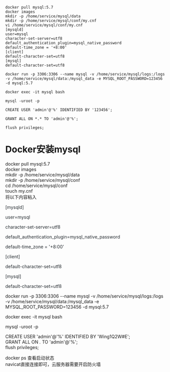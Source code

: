 ```shell
docker pull mysql:5.7 
docker images 
mkdir -p /home/service/mysql/data 
mkdir -p /home/service/mysql/conf/my.cnf 
vi /home/service/mysql/conf/my.cnf
[mysqld]
user=mysql
character-set-server=utf8
default_authentication_plugin=mysql_native_password
default-time_zone = '+8:00'
[client]
default-character-set=utf8
[mysql]
default-character-set=utf8
```



```shell
docker run -p 3306:3306 --name mysql -v /home/service/mysql/logs:/logs -v /home/service/mysql/data:/mysql_data -e MYSQL_ROOT_PASSWORD=123456 -d mysql:5.7

docker exec -it mysql bash

mysql -uroot -p 

CREATE USER 'admin'@'%' IDENTIFIED BY '123456';

GRANT ALL ON *.* TO 'admin'@'%'; 

flush privileges; 
```

# Docker安装mysql
docker pull mysql:5.7   
docker images   
mkdir -p /home/service/mysql/data   
mkdir -p /home/service/mysql/conf  
cd /home/service/mysql/conf  
touch my.cnf  
将以下内容粘入  




<font style="color:rgb(38, 44, 49);">[mysqld]</font>

<font style="color:rgb(38, 44, 49);">user=mysql</font>

<font style="color:rgb(38, 44, 49);">character-set-server=utf8</font>

<font style="color:rgb(38, 44, 49);">default_authentication_plugin=mysql_native_password</font>

<font style="color:rgb(38, 44, 49);">default-time_zone = '+8:00'</font>

<font style="color:rgb(38, 44, 49);">[</font><font style="color:rgb(38, 44, 49);">client</font><font style="color:rgb(38, 44, 49);">]</font>

<font style="color:rgb(38, 44, 49);">default-character-set=utf8</font>

<font style="color:rgb(38, 44, 49);">[mysql]</font>

<font style="color:rgb(38, 44, 49);">default-character-set=utf8</font>

  
docker run -p 3306:3306 --name mysql -v /home/service/mysql/logs:/logs -v /home/service/mysql/data:/mysql_data -e MYSQL_ROOT_PASSWORD=123456 -d mysql:5.7  
  
docker exec -it mysql bash   
  
mysql -uroot -p   
  
CREATE USER 'admin'@'%' IDENTIFIED BY 'Wing1Q2W#E';  
GRANT ALL ON *.* TO 'admin'@'%';   
flush privileges;   
  
docker ps 查看启动状态  
navicat直接连接即可，云服务器需要开启防火墙

